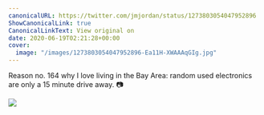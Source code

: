 ```yaml
---
canonicalURL: https://twitter.com/jmjordan/status/1273803054047952896
ShowCanonicalLink: true
CanonicalLinkText: View original on
date: 2020-06-19T02:21:28+00:00
cover:
  image: "/images/1273803054047952896-Ea11H-XWAAAqGIg.jpg"
---
```

Reason no. 164 why I love living in the Bay Area: random used electronics are only a 15 minute drive away. 📷 

![](/images/1273803054047952896-Ea11H-XWAAAqGIg.jpg)